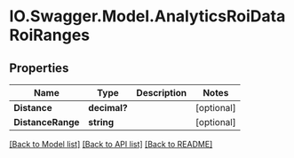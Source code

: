 # IO.Swagger.Model.AnalyticsRoiDataRoiRanges
## Properties

Name | Type | Description | Notes
------------ | ------------- | ------------- | -------------
**Distance** | **decimal?** |  | [optional] 
**DistanceRange** | **string** |  | [optional] 

[[Back to Model list]](../README.md#documentation-for-models) [[Back to API list]](../README.md#documentation-for-api-endpoints) [[Back to README]](../README.md)

